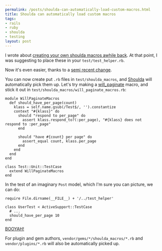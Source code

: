 ```yaml
--- 
permalink: /posts/shoulda-can-automatically-load-custom-macros.html
title: Shoulda can automatically load custom macros
tags: 
- rails
- ruby
- shoulda
- testing
layout: post
---
```

I wrote about [creating your own shoulda macros awhile back](/posts/shoulda-macros-allows-you-to-embrace-your-inner-slacker). At that point, I was suggesting to place these in your `test/test_helper.rb`.

Now it's even easier, thanks to a [semi recent change](http://thoughtbot.lighthouseapp.com/projects/5807/tickets/62).

You can now create put `.rb` files in `test/shoulda_macros`, and [Shoulda](http://www.thoughtbot.com/projects/shoulda) will automatically pick them up. Let's try making a [will_paginate](http://github.com/mislav/will_paginate/) macro, and stick it out in `test/shoulda_macros/will_paginate_macros.rb`:

<pre><code class="ruby">module WillPaginateMacros
  def should_have_per_page(count)
    klass = self.name.gsub(/Test$/, '').constantize
    context "#{klass}" do
      should "respond to per_page" do
        assert klass.respond_to?(:per_page), "#{klass} does not respond to :per_page"
      end
      
      should "have #{count} per page" do
        assert_equal count, klass.per_page
      end
    end
  end
end

class Test::Unit::TestCase
  extend WillPaginateMacros
end</code></pre>

In the test of an imaginary `Post` model, which I'm sure you can picture, we can do:

<pre><code class="ruby">require File.dirname(__FILE__) + '/../test_helper'

class UserTest < ActiveSupport::TestCase
  # ...
  should_have_per_page 10
end</code></pre>

[BOOYAH!](http://www.poetv.com/video.php?vid=25029)

For plugin and gem authors, `vendor/gems/*/shoulda_macros/*.rb` and `vendor/plugins/*.rb` will also be automatically picked up.
